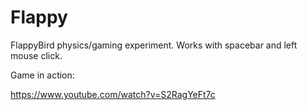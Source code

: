 # Flappy
FlappyBird physics/gaming experiment.
Works with spacebar and left mouse click. 

Game in action:

https://www.youtube.com/watch?v=S2RagYeFt7c

